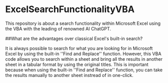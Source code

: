 # ExcelSearchFunctionalityVBA

This repository is about a search functionality within Microsoft Excel using the VBA with the leading of renowned AI ChatGPT.

##What are the advantages over classical Excel's built-in search?

It is always possible to search for what you are looking for in Microsoft Excel by using the built-in ''Find and Replace'' function. However, this VBA code allows you to search within a sheet and bring all the results in another sheet in a tabular format by using the original titles. This is important because when using the built-in ''Find and Replace'' function, you can take the results manually to another sheet instread of in one-click.
